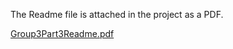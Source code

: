 The Readme file is attached in the project as a PDF. 

[Group3Part3Readme.pdf](https://github.com/EdenDGabay/group3partC/files/14841223/Group3Part3Readme.pdf)
